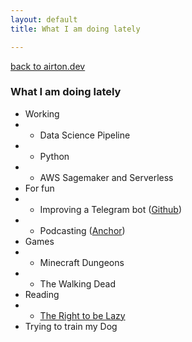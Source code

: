 ```yaml
---
layout: default
title: What I am doing lately

---
```

<a href="{{ site.url }}" class='go-home'>back to airton.dev</a>

### What I am doing lately

* Working
* * Data Science Pipeline
* * Python
* * AWS Sagemaker and Serverless
* For fun
* * Improving a Telegram bot ([Github](https://github.com/airtonzanon/dps_do_cafe_bot))
* * Podcasting ([Anchor](https://episodios.depois.cafe))
* Games
* * Minecraft Dungeons
* * The Walking Dead
* Reading
* * [The Right to be Lazy](https://www.amazon.com/Right-Be-Lazy-Paul-Lafargue/dp/1406881430/ref=sr_1_1?dchild=1&keywords=The+Right+to+Be+Lazy&qid=1594209165&sr=8-1)
* Trying to train my Dog
